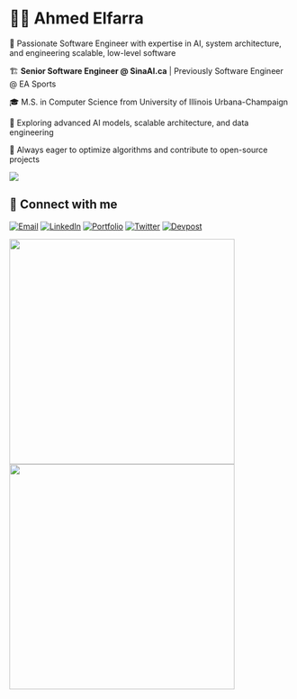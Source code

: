 # 👨‍💻 Ahmed Elfarra

🚀 Passionate Software Engineer with expertise in AI, system architecture, and engineering scalable, low-level software

🏗️ **Senior Software Engineer @ SinaAI.ca** | Previously Software Engineer @ EA Sports

🎓 M.S. in Computer Science from University of Illinois Urbana-Champaign

🔬 Exploring advanced AI models, scalable architecture, and data engineering

🎯 Always eager to optimize algorithms and contribute to open-source projects

![](https://komarev.com/ghpvc/?username=elfarradev&color=blue)

## 🔗 Connect with me

<a href="mailto:aelfarr2@gmail.com"><img src="https://img.shields.io/badge/Email-D14836?style=flat-square&logo=gmail&logoColor=white" alt="Email" /></a>
<a href="https://www.linkedin.com/in/ahmed-elfarra/"><img src="https://img.shields.io/badge/LinkedIn-0077B5?style=flat-square&logo=linkedin&logoColor=white" alt="LinkedIn" /></a>
<a href="https://aelfarra.com"><img src="https://img.shields.io/badge/Portfolio-000000?style=flat-square&logo=About.me&logoColor=white" alt="Portfolio" /></a>
<a href="https://twitter.com/YourTwitterHandle"><img src="https://img.shields.io/badge/Twitter-1DA1F2?style=flat-square&logo=twitter&logoColor=white" alt="Twitter" /></a>
<a href="https://devpost.com/YourDevpostHandle"><img src="https://img.shields.io/badge/Devpost-003E54?style=flat-square&logo=devpost&logoColor=white" alt="Devpost" /></a>

<p float="left">
  <img src="https://github-readme-streak-stats.herokuapp.com/?user=elfarradev&theme=radical" width="400" />
  <img src="https://github-readme-stats.vercel.app/api/top-langs/?username=elfarradev&layout=compact&theme=radical" width="400" />
</p>
